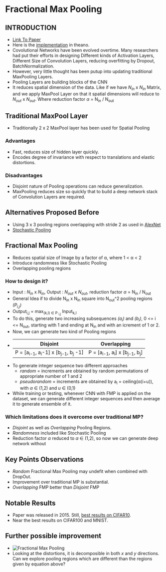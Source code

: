 # Fractional Max Pooling

## INTRODUCTION
* [Link To Paper](https://arxiv.org/pdf/1412.6071.pdf)
* Here is the [implementation](https://github.com/diogo149/theano_fractional_max_pooling) in theano.
* Covolutional Networks have been evolved overtime. Many researchers had put their efforts in designing Different kinds of Activation Layers, Different Size of Convolution Layers, reducing overfitting by Dropout, BatchNormalization.
* However, very little thought has been putup into updating traditional MaxPooling Layers.
* Pooling Layers are building blocks of the CNN
* It reduces spatial dimension of the data. Like if we have *N<sub>in</sub>* x *N<sub>in</sub>* Matrix, and we apply MaxPool Layer on that it spatial dimensions will reduce to *N<sub>out</sub>* x *N<sub>out</sub>*. Where reduction factor *α* = N<sub>in</sub> / N<sub>out</sub>

## Traditional MaxPool Layer

* Traditionally 2 x 2 MaxPool layer has been used for Spatial Pooling

### Advantages
* Fast, reduces size of hidden layer quickly.
* Encodes degree of invariance with respect to translations and elastic distortions.

### Disadvantages
* Disjoint nature of Pooling operations can reduce generalization.
* MaxPooling reduces size so quickly that to build a deep network stack of Convolution Layers are required.

## Alternatives Proposed Before
* Using 3 x 3 pooling regions overlapping with stride 2 as used in [AlexNet](https://www.nvidia.cn/content/tesla/pdf/machine-learning/imagenet-classification-with-deep-convolutional-nn.pdf)
* [Stochastic Pooling](https://arxiv.org/pdf/1301.3557.pdf)

## Fractional Max Pooling
* Reduces spatial size of Image by a factor of α, where 1 < α < 2
* Introduce randomness like Stochastic Pooling
* Overlapping pooling regions

### How to design it?
* Input : *N<sub>in</sub>* x *N<sub>in</sub>*, Output : *N<sub>out</sub>* x *N<sub>out</sub>*, reduction factor *α* = N<sub>in</sub> / N<sub>out</sub>
* General Idea if to divide N<sub>in</sub> x N<sub>in</sub> square into N<sub>out</sub>^2 pooling regions *(P<sub>i,j</sub>)*
* Output<sub>i,j</sub> = max<sub>(k,l) ∈ P <sub>i,j</sub></sub> Input<sub>k,l</sub>
* To do this, generate two increasing subsequences *(a<sub>i</sub>)* and *(b<sub>i</sub>)*, 0 <= i <= N<sub>out</sub>, starting with 1 and ending at N<sub>in</sub> and with an icrement of 1 or 2.
* Now, we can generate two kind of Pooling regions
* Disjoint                           | Overlapping
  -----------------------------------|-------------
  P = [a<sub>i-1</sub>, a<sub>i</sub>-1] x [b<sub>j-1</sub>, b<sub>j</sub> -1] | P = [a<sub>i-1</sub>, a<sub>i</sub>] x [b<sub>j-1</sub>, b<sub>j</sub>]
* To generate integer sequence two different approaches
  * *random* = increments are obtained by random permutations of appropriate number of 1 and 2
  * *pseudorandom* = increments are obtained by a<sub>i</sub> = ceiling(α(i+u)), with *α* ∈ (1,2) and *u* ∈ (0,1)
* While training or testing, whenever CNN with FMP is applied on the dataset, we can generate different integer sequences and then average it to generate ensemble of it.

### Which limitations does it overcome over traditional MP?
* *Disjoint* as well as *Overlapping* Pooling Regions.
* *Randomness* included like Stochastic Pooling
* Reduction factor *α* reduced to *α* ∈ (1,2), so now we can generate deep network without 

## Key Points Observations
* *Random* Fractional Max Pooling may undefit when combined with DropOut.
* Improvement over traditional MP is substantial.
* *Overlapping* FMP better than *Disjoint* FMP

## Notable Results
* Paper was released in 2015. Still, [best results on CIFAR10](http://rodrigob.github.io/are_we_there_yet/build/classification_datasets_results.html).
* Near the best results on CIFAR100 and MNIST.

## Further possible improvement 
* ![Fractional Max Pooling](https://ai2-s2-public.s3.amazonaws.com/figures/2016-11-08/55dda8f230566867acbfaa7bdd08fd8c7b8721ed/2-Figure2-1.png)
* Looking at the distortions, it is decomposible in both *x* and *y* directions. Can we explore pooling regions which are different than the regions given by equation above?
